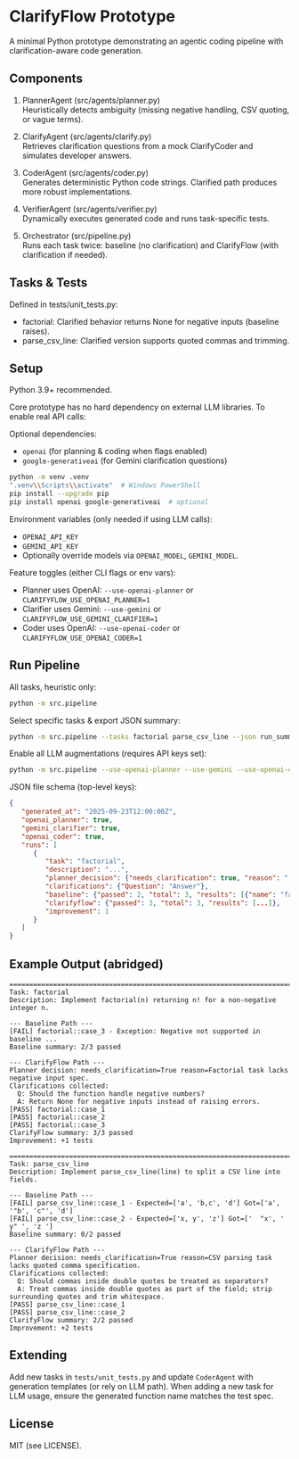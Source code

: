 # ClarifyFlow Prototype

A minimal Python prototype demonstrating an agentic coding pipeline with clarification-aware code generation.

## Components

1. PlannerAgent (src/agents/planner.py)  
   Heuristically detects ambiguity (missing negative handling, CSV quoting, or vague terms).

2. ClarifyAgent (src/agents/clarify.py)  
   Retrieves clarification questions from a mock ClarifyCoder and simulates developer answers.

3. CoderAgent (src/agents/coder.py)  
   Generates deterministic Python code strings. Clarified path produces more robust implementations.

4. VerifierAgent (src/agents/verifier.py)  
   Dynamically executes generated code and runs task-specific tests.

5. Orchestrator (src/pipeline.py)  
   Runs each task twice: baseline (no clarification) and ClarifyFlow (with clarification if needed).

## Tasks & Tests

Defined in tests/unit_tests.py:

- factorial: Clarified behavior returns None for negative inputs (baseline raises).
- parse_csv_line: Clarified version supports quoted commas and trimming.

## Setup

Python 3.9+ recommended.

Core prototype has no hard dependency on external LLM libraries. To enable real API calls:

Optional dependencies:
- `openai` (for planning & coding when flags enabled)
- `google-generativeai` (for Gemini clarification questions)

```bash
python -m venv .venv
".venv\\Scripts\\activate"  # Windows PowerShell
pip install --upgrade pip
pip install openai google-generativeai  # optional
```

Environment variables (only needed if using LLM calls):
- `OPENAI_API_KEY`
- `GEMINI_API_KEY`
- Optionally override models via `OPENAI_MODEL`, `GEMINI_MODEL`.

Feature toggles (either CLI flags or env vars):
- Planner uses OpenAI: `--use-openai-planner` or `CLARIFYFLOW_USE_OPENAI_PLANNER=1`
- Clarifier uses Gemini: `--use-gemini` or `CLARIFYFLOW_USE_GEMINI_CLARIFIER=1`
- Coder uses OpenAI: `--use-openai-coder` or `CLARIFYFLOW_USE_OPENAI_CODER=1`

## Run Pipeline

All tasks, heuristic only:
```bash
python -m src.pipeline
```

Select specific tasks & export JSON summary:
```bash
python -m src.pipeline --tasks factorial parse_csv_line --json run_summary.json
```

Enable all LLM augmentations (requires API keys set):
```bash
python -m src.pipeline --use-openai-planner --use-gemini --use-openai-coder --json runs_llm.json
```

JSON file schema (top-level keys):
```json
{
   "generated_at": "2025-09-23T12:00:00Z",
   "openai_planner": true,
   "gemini_clarifier": true,
   "openai_coder": true,
   "runs": [
      {
         "task": "factorial",
         "description": "...",
         "planner_decision": {"needs_clarification": true, "reason": "..."},
         "clarifications": {"Question": "Answer"},
         "baseline": {"passed": 2, "total": 3, "results": [{"name": "factorial::case_1", "passed": true, "detail": ""}]},
         "clarifyflow": {"passed": 3, "total": 3, "results": [...]},
         "improvement": 1
      }
   ]
}
```

## Example Output (abridged)

```
================================================================================
Task: factorial
Description: Implement factorial(n) returning n! for a non-negative integer n.

--- Baseline Path ---
[FAIL] factorial::case_3 - Exception: Negative not supported in baseline ...
Baseline summary: 2/3 passed

--- ClarifyFlow Path ---
Planner decision: needs_clarification=True reason=Factorial task lacks negative input spec.
Clarifications collected:
  Q: Should the function handle negative numbers?
  A: Return None for negative inputs instead of raising errors.
[PASS] factorial::case_1
[PASS] factorial::case_2
[PASS] factorial::case_3
ClarifyFlow summary: 3/3 passed
Improvement: +1 tests

================================================================================
Task: parse_csv_line
Description: Implement parse_csv_line(line) to split a CSV line into fields.

--- Baseline Path ---
[FAIL] parse_csv_line::case_1 - Expected=['a', 'b,c', 'd'] Got=['a', '"b', 'c"', 'd']
[FAIL] parse_csv_line::case_2 - Expected=['x, y', 'z'] Got=['  "x', ' y" ', 'z ']
Baseline summary: 0/2 passed

--- ClarifyFlow Path ---
Planner decision: needs_clarification=True reason=CSV parsing task lacks quoted comma specification.
Clarifications collected:
  Q: Should commas inside double quotes be treated as separators?
  A: Treat commas inside double quotes as part of the field; strip surrounding quotes and trim whitespace.
[PASS] parse_csv_line::case_1
[PASS] parse_csv_line::case_2
ClarifyFlow summary: 2/2 passed
Improvement: +2 tests
```

## Extending

Add new tasks in `tests/unit_tests.py` and update `CoderAgent` with generation templates (or rely on LLM path). When adding a new task for LLM usage, ensure the generated function name matches the test spec.

## License

MIT (see LICENSE).